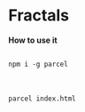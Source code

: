 # Fractals

<b>How to use it</b>

<code>
npm i -g parcel
</code>
<br>
<br>
<code>
parcel index.html
</code>
